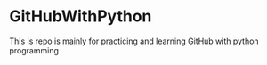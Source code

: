 # GitHubWithPython
This is repo is mainly for practicing and learning GitHub with python programming

